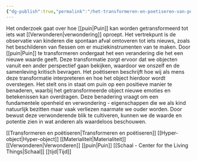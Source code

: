 ```yaml
---
{"dg-publish":true,"permalink":"/het-transformeren-en-poetiseren-van-puin/","dgPassFrontmatter":true}
---
```


Het onderzoek gaat over hoe [[puin\|Puin]] kan worden getransformeerd tot iets wat [[Verwonderen\|verwondering]] oproept. Het vertrekpunt is de observatie van kinderen die spontaan afval omtoveren tot iets nieuws, zoals het beschilderen van flessen om er muziekinstrumenten van te maken.⁠ Door [[puin\|Puin]] te transformeren ondergaat het een verandering die het een nieuwe waarde geeft. Deze transformatie zorgt ervoor dat we objecten vanuit een ander perspectief gaan bekijken, waardoor we onszelf en de samenleving kritisch bevragen.⁠ Het poëtiseren beschrijft hoe wij als mens deze transformatie interpreteren en hoe het object hierdoor wordt overstegen. Het stelt ons in staat om puin op een positieve manier te benaderen, waarbij het getransformeerde object nieuwe emoties en betekenissen kan overdragen.⁠ Deze benadering vraagt om een fundamentele openheid en verwondering - eigenschappen die we als kind natuurlijk bezitten maar vaak verliezen naarmate we ouder worden.⁠ ⁠Door bewust deze verwonderende blik te cultiveren, kunnen we de waarde en potentie zien in wat anderen als waardeloos beschouwen.

[[Transformeren en poëtiseren\|Transformeren en poëtiseren]] [[Hyper-object\|Hyper-object]] [[Materialiteit\|Materialiteit]] [[Verwonderen\|Verwonderen]] [[puin\|Puin]] [[Schaal - Center for the Living Things\|Schaal]] [[tijd\|Tijd]]